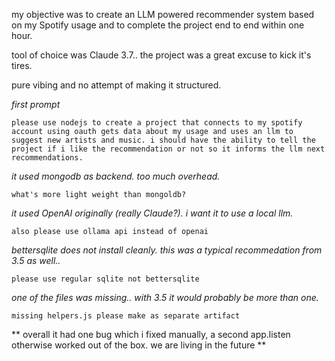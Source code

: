 my objective was to create an LLM powered recommender system based on my Spotify usage
and to complete the project end to end within one hour.

tool of choice was Claude 3.7.. the project was a great excuse to kick it's tires.

pure vibing and no attempt of making it structured.

_first prompt_
```
please use nodejs to create a project that connects to my spotify account using oauth gets data about my usage and uses an llm to suggest new artists and music. i should have the ability to tell the project if i like the recommendation or not so it informs the llm next recommendations.
```

_it used mongodb as backend. too much overhead._
```
what's more light weight than mongoldb?
```

_it used OpenAI originally (really Claude?). i want it to use a local llm._
```
also please use ollama api instead of openai
```

_bettersqlite does not install cleanly. this was a typical recommedation from 3.5 as well.._
```
please use regular sqlite not bettersqlite
```

_one of the files was missing.. with 3.5 it would probably be more than one._
```
missing helpers.js please make as separate artifact
```

** overall it had one bug which i fixed manually, a second app.listen otherwise worked out of the box. we are living in the future **